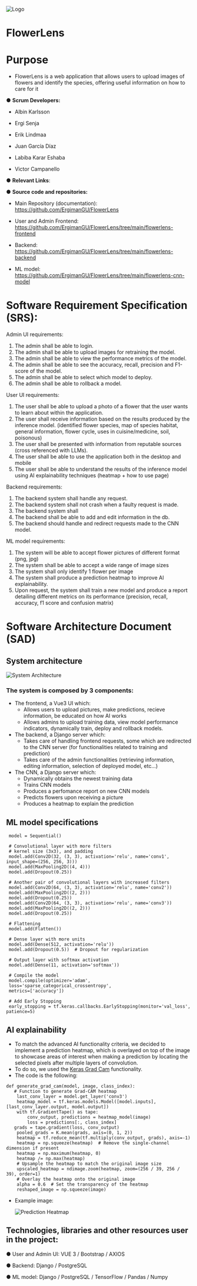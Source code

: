 
![Logo](./img/UniLogo.png  "GU logo")

  

# FlowerLens

  

# Purpose

- FlowerLens is a web application that allows users to upload images of flowers and identify the species, offering useful information on how to care for it 

  

  

  

  

● **Scrum Developers:**

  

  

- Albin Karlsson

  

  

  
  

- Ergi Senja

  

  

  

- Erik Lindmaa

  

  

  
  

- Juan García Díaz

  

  

  

- Labiba Karar Eshaba






  
- Victor Campanello
  

  

  

● **Relevant Links**:

  

  

  

  

  

● **Source code and repositories:**

  

  

  

- Main Repository (documentation): https://github.com/ErgimanGU/FlowerLens

  

  

  

- User and Admin Frontend: https://github.com/ErgimanGU/FlowerLens/tree/main/flowerlens-frontend

  

  

  

- Backend: https://github.com/ErgimanGU/FlowerLens/tree/main/flowerlens-backend

  

  

  

- ML model: https://github.com/ErgimanGU/FlowerLens/tree/main/flowerlens-cnn-model
  

# Software Requirement Specification (SRS):

  
Admin UI requirements:

1.  The admin shall be able to login.    
2.  The admin shall be able to upload images for retraining the model.    
3.  The admin shall be able to view the performance metrics of the model.
4.  The admin shall be able to see the accuracy, recall, precision and F1-score of the model.
5. The admin shall be able to select which model to deploy.
6. The admin shall be able to rollback a model.    
  

User UI requirements:

1.  The user shall be able to upload a photo of a flower that the user wants to learn about within the application.    
2.  The user shall receive information based on the results produced by the inference model. (identified flower species, map of species habitat, general information, flower cycle, uses in cuisine/medicine, soil, poisonous)    
3.  The user shall be presented with information from reputable sources (cross referenced with LLMs).    
4.  The user shall be able to use the application both in the desktop and mobile    
5.  The user shall be able to understand the results of the inference model using AI explainability techniques (heatmap + how to use page)
  

Backend requirements:
1. The backend system shall handle any request.
2. The backend system shall not crash when a faulty request is made.
3. The backend system shall
4. The backend shall be able to add and edit information in the db.
5. The backend should handle and redirect requests made to the CNN model.

ML model requirements:
1. The system will be able to accept flower pictures of different format (png, jpg)
2.  The system shall be able to accept a wide range of image sizes
3.  The system shall only identify 1 flower per image 
4.  The system shall produce a prediction heatmap to improve AI explainability.
5. Upon request, the system shall train a new model and produce a report detailing different metrics on its performance (precision, recall, accuracy, f1 score and confusion matrix)
  
  
  
  

# Software Architecture Document (SAD)


## System architecture

  ![System Architecture](./img/componentDiagram.png  "System Architecture")

  ### The system is composed by 3 components:
  - The frontend, a Vue3 UI which:
	  - Allows users to upload pictures, make predictions, recieve information, be educated on how AI works
	  - Allows admins to upload training data, view model performance indicators, dynamically train, deploy and rollback models.
- The backend, a Django server which:
	- Takes care of handling frontend requests, some which are redirected to the CNN server (for functionalities related to training and prediction)
	- Takes care of the admin functionalities (retrieving information, editing information, selection of deployed model, etc...)
- The CNN, a Django server which:
	- Dynamically obtains the newest training data 
	- Trains CNN models
	- Produces a perfomance report on new CNN models
	- Predicts flowers upon receiving a picture
	- Produces a heatmap to explain the prediction

  

## ML model specifications
```
 model = Sequential()
 
 # Convolutional layer with more filters
 # kernel size (3x3), and padding
 model.add(Conv2D(32, (3, 3), activation='relu', name='conv1', input_shape=(256, 256, 3)))
 model.add(MaxPooling2D((4, 4)))
 model.add(Dropout(0.25))
 
 # Another pair of convolutional layers with increased filters
 model.add(Conv2D(64, (3, 3), activation='relu', name='conv2'))
 model.add(MaxPooling2D((2, 2)))
 model.add(Dropout(0.25))
 model.add(Conv2D(64, (3, 3), activation='relu', name='conv3'))
 model.add(MaxPooling2D((2, 2)))
 model.add(Dropout(0.25))
 
 # Flattening
 model.add(Flatten())
 
 # Dense layer with more units
 model.add(Dense(512, activation='relu'))
 model.add(Dropout(0.5))  # Dropout for regularization
 
 # Output layer with softmax activation
 model.add(Dense(11, activation='softmax'))  
 
 # Compile the model
 model.compile(optimizer='adam',
 loss='sparse_categorical_crossentropy',
 metrics=['accuracy'])
 
 # Add Early Stopping
 early_stopping = tf.keras.callbacks.EarlyStopping(monitor='val_loss', patience=5)
```
  

## AI explainability

  - To match the advanced AI functionality criteria, we decided to implement a prediction heatmap, which is overlayed on top of the image to showcase areas of interest when making a prediction by locating the selected pixels after multiple layers of convolution.
  - To do so, we used the [Keras Grad Cam](https://keras.io/examples/vision/grad_cam/) functionality.
  - The code is the following:
 ```
def generate_grad_cam(model, image, class_index):
	# Function to generate Grad-CAM heatmap
	 last_conv_layer = model.get_layer('conv3') 
	 heatmap_model = tf.keras.models.Model([model.inputs],[last_conv_layer.output, model.output])
	 with tf.GradientTape() as tape:
		 conv_output, predictions = heatmap_model(image)
		 loss = predictions[:, class_index]
	grads = tape.gradient(loss, conv_output)
	 pooled_grads = K.mean(grads, axis=(0, 1, 2))
	 heatmap = tf.reduce_mean(tf.multiply(conv_output, grads), axis=-1)
	 heatmap = np.squeeze(heatmap)  # Remove the single-channel dimension if present
	 heatmap = np.maximum(heatmap, 0)
	 heatmap /= np.max(heatmap)
	 # Upsample the heatmap to match the original image size
	 upscaled_heatmap = ndimage.zoom(heatmap, zoom=(256 / 39, 256 / 39), order=1)
	 # Overlay the heatmap onto the original image
	 alpha = 0.6  # Set the transparency of the heatmap
	 reshaped_image = np.squeeze(image)
```
  
- Example image:

  ![Prediction Heatmap](./img/heatmap.png  "Prediction Heatmap")

## Technologies, libraries and other resources user in the project:

  

  

  

● User and Admin UI: VUE 3 / Bootstrap / AXIOS


● Backend: Django / PostgreSQL


● ML model: Django / PostgreSQL / TensorFlow / Pandas / Numpy

  

  